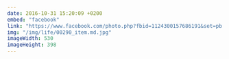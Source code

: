```yaml
---
date: 2016-10-31 15:20:09 +0200
embed: "facebook"
link: "https://www.facebook.com/photo.php?fbid=1124300157686191&set=pb.100003186531392.-2207520000.1491380900.&type=3&theater"
img: "/img/life/00290_item.md.jpg"
imageWidth: 530
imageHeight: 398
---
```

